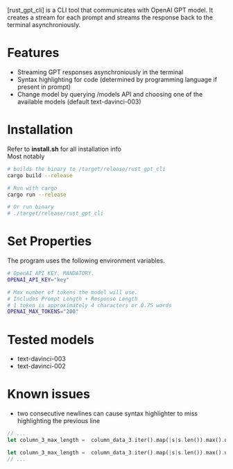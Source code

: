 [rust_gpt_cli] is a CLI tool that communicates with OpenAI GPT model. It creates a stream for each prompt and streams the response back to the terminal asynchroniously. 

# Features
* Streaming GPT responses asynchroniously in the terminal
* Syntax highlighting for code (determined by programming language if present in prompt)
* Change model by querying /models API and choosing one of the available models (default text-davinci-003)

# Installation
Refer to **install.sh** for all installation info  
Most notably
```bash
# builds the binary to /target/release/rust_gpt_cli
cargo build --release

# Run with cargo
cargo run --release

# Or run binary
# ./target/release/rust_gpt_cli
```

# Set Properties
The program uses the following environment variables.
```bash
# OpenAI API KEY. MANDATORY.
OPENAI_API_KEY="key"

# Max number of tokens the model will use. 
# Includes Prompt Length + Response Length
# 1 token is approximately 4 characters or 0.75 words
OPENAI_MAX_TOKENS="200"
```

# Tested models
* text-davinci-003
* text-davinci-002

# Known issues
* two consecutive newlines can cause syntax highlighter to miss highlighting the previous line
```rust
// ...
let column_3_max_length =  column_data_3.iter().map(|s|s.len()).max().unwrap_or(0);

let column_3_max_length =  column_data_3.iter().map(|s|s.len()).max().unwrap_or(0);
// ...
```